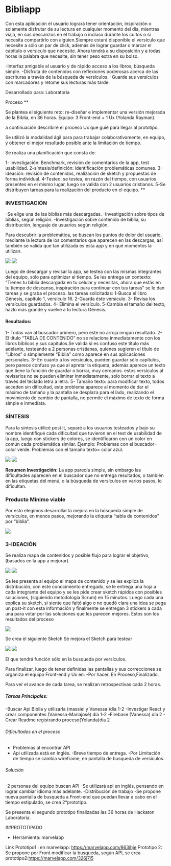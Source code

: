 # Bibliapp

Con esta aplicación el usuario logrará tener orientación, inspiración o solamente disfrutar de su lectura en cualquier momento del día, mientras viaja, en sus descanzos en el trabajo o incluso durante los cultos o si necesita compartirlo con alguien.Siempre estará disponible el versículo que necesite a sólo un par de click, además de lograr guardar o marcar el capitulo o versiculo que necesite.
Ahora tendrá a su disposición y a todas horas la palabra que necesite, sin tener peso extra en su bolso.


-Interfaz amigable al usuario y de rápido acceso a los libros, búsqueda simple.
-Disfruta de contenidos con reflexiones poderosas acerca de las escrituras a través de la búsqueda de versículos. 
-Guarde sus versículos con marcadores y retome sus lecturas más tarde.

Desarrollado para: Laboratoria







Proceso
**

Se plantea el siguiente reto: re-diseñar e impleméntar una versión mejorada de la Biblia, en 36 horas.
Equipo: 3 Front-end + 1 Ux (Yolanda Rayman).

a continuación describiré el proceso Ux que guié para llegar al prototipo.



Se utilizó la modalidad ágil para  para trabajar colaborativamente, en equipo, y obtener el mejor resultado posible ante la limitación de tiempo.

Se realiza una planificación que consta de:

1- investigación: Benchmark, revisión de comentarios de la app, test usabilidad.
2-síntesis/definición: identificación problemáticas comunes.
3-ideación: revisión de contenidos, realización de sketch y propuestas de forma individual.
4-Testeo: se testea, en razón del tiempo, con usuarios presentes en el mismo lugar, luego se valida con 2 usuarios cristianos.
5-Se distribuyen tareas para la realización del producto en el equipo.
**
### INVESTIGACIÓN


-Se elige una de las biblias más descargadas.
-Investigación sobre tipos de biblias, según religión.
-Investigación sobre contenido de biblia, su distribución, lenguaje de usuarios según religión.


Para descubrir la  problemática, se buscan los puntos de dolor del usuario, mediante la lectura de los comentarios que aparecen en las descargas, así también se valida que tan utilizada es esta app y en qué momentos la utilizan.

![](src/img/coment.png)
![](src/img/comet2.png)

Luego de descargar y revisar la app, se testea  con las mismas integrantes del equipo, sólo para optimizar el tiempo.
Se les entrega un contexto: “Tienes tu biblia descargada en tu celular y necesitas, ahora que estás en tu tiempo de descanso, inspiración para continuar con tus tareas” se le dan tareas y se graba el proceso.
las tareas solicitadas:
1-Busca el libro Génesis, capítulo 1, versículo 16.
2-Guarda éste versículo.
3- Revisa los versículos guardados.
4- Elimina el versículo.
5-Cambia el tamaño del texto, hazlo más grande y vuelve a tu lectura Génesis.
#### Resultados:
1- Todas van al buscador primero, pero este no arroja ningún resultado.
2- El título “TABLA DE CONTENIDO” no se relaciona inmediatamente con los libros bíblicos y sus capítulos.Se valida si es confuso este título más adelante, testeando a 2 personas cristianas, quienes sugieren el título de “Libros” o simplemente “Biblia” como aparece en sus aplicaciones personales. 
3- En cuanto a los versículos, pueden guardar sólo capítulos, pero parece confuso ya que al apretar la etiqueta, además aparece un texto que tiene la función de guardar o borrar, muy cercanos.
estos versículos al revisarlos no se pueden eliminar inmediatamente, solo borrar el texto a través del teclado letra a letra.
5- Tamaño texto: para modificar texto, todos acceden sin dificultad, este problema aparece al momento de dar el máximo de tamaño y la pantalla se desplaza para el lado, realizando el movimiento de cambio de pantalla, no permite el máximo de texto de forma simple e inmediata.
 
 
### SÍNTESIS
Para la síntesis utilicé post it, separé a los usuarios testeados y bajo su nombre  identifiqué cada dificultad que tuvieron en el test de usabilidad de la app, luego con stickers de colores, se identificaron con un color en común cada problemática similar.
Ejemplo:
Problemas con el buscador= color verde.
Problemas con el tamaño texto= color azul.

![](src/img/test.jpg)
![](src/img/test2.jpg)


**Resumen Investigación:** La app parecía simple, sin embargo las dificultades aparecen en el buscador que no entrega resultados, o también en las  etiquetas del menú, o la búsqueda de versículos en varios pasos, lo dificultan.



### Producto Mínimo viable
Por esto elegimos desarrollar la mejora en la búsqueda simple de versículos, en menos pasos, mejorando la etiqueta “tabla de contenidos” por “biblia”.

![](src/img/menu.png)


 
### 3-IDEACIÓN

Se realiza mapa de contenidos y posible flujo para lograr el objetivo, (basados en la app a mejorar).

![](src/img/1.jpg)
![](src/img/arq.jpg)


 Se les presenta al equipo el mapa de contenido y se les explica la distribución, con este conocimiento entregado, se le entrega una hoja a cada integrante del equipo y se les pide crear sketch rápidos con posibles soluciones, (siguiendo metodología Scrum) en 15 minutos.
Luego cada una explica su sketch, si siente que faltó algo o no quedó clara una idea se pega un post-it con esta información y finalmente se entregan 3 stickers a cada una para votar por las soluciones que les parecen mejores.
Estos son los resultados del proceso

![](src/img/sketch.jpg)

Se crea el siguiente Sketch
Se mejora el Sketch para testear

![](src/img/sket.jpg)
![](src/img/skett.jpg)

El que tendrá función sólo en la busqueda por versículos.

Para finalizar, luego de tener definidas las pantallas y sus correcciones se organiza el equipo Front-end y Ux en:
-Por hacer, En Proceso,Finalizado.

Para ver el avance de cada tarea, se realizan retrospectivas cada 2 horas.
##### Tareas Principales:

-Buscar Api Biblia y utilizarla (massiel y Vanessa )día 1-2
-Investigar React y crear componentes (Vanessa-Mariajosé) día 1-2
-Firebase (Vanessa) día 2
-Crear Readme registrando proceso(Yolanda)día 2
 

 ###### Dificultades en el proceso
 - Problemas al encontrar API
 - Api utilizada está en Inglés.
 -Breve tiempo de entrega.
 -Por Limitación de tiempo  se cambia wireframe, en pantalla de busqueda de versiculos.


 ###### Solución
 -2 personas del equipo buscan API
 -Se utilizará api en inglés, pensando en lograr cambiar idioma más adelante.
-Distribución de trabajo
-Se propone nueva pantalla de busqueda a Front-end que puedan llevar a cabo en el tiempo estipulado, se crea 2°prototipo.

Se presenta el segundo prototipo finalizadas las 36 horas de Hackaton Laboratoria.

 
 ##PROTOTIPADO

- Herramienta: marvelapp

Link 
Prototipo1 : en marvelapp: https://marvelapp.com/863ihje
Prototipo 2: Se propone por Front modificar la busqueda, según API, se crea prototipo2:https://marvelapp.com/326j7i5
